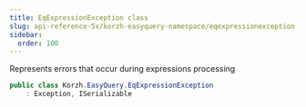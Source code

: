 ```yaml
---
title: EqExpressionException class
slug: api-reference-5x/korzh-easyquery-namespace/eqexpressionexception-class
sidebar:
  order: 100
---
```


Represents errors that occur during expressions processing
```csharp
public class Korzh.EasyQuery.EqExpressionException
    : Exception, ISerializable

```
